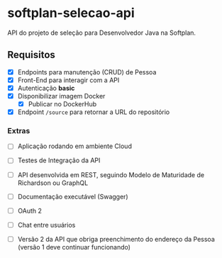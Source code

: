 # softplan-selecao-api

API do projeto de seleção para Desenvolvedor Java na Softplan.

## Requisitos

 - [x] Endpoints para manutenção (CRUD) de Pessoa
 - [x] Front-End para interagir com a API
 - [x] Autenticação **basic**
 - [x] Disponibilizar imagem Docker
	 - [x] Publicar no DockerHub
 - [x] Endpoint `/source` para retornar a URL do repositório

### Extras

 - [ ] Aplicação rodando em ambiente Cloud
 - [ ] Testes de Integração da API
 - [ ] API desenvolvida em REST, seguindo Modelo de Maturidade de Richardson ou GraphQL
 - [ ] Documentação executável (Swagger)
 - [ ] OAuth 2
 - [ ] Chat entre usuários
 - [ ] Versão 2 da API que obriga preenchimento do endereço da Pessoa (versão 1 deve continuar funcionando)

